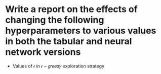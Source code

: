 # Write a report on the effects of changing the following hyperparameters to various values in both the tabular and neural network versions

* Values of 𝜖 in 𝜖 − 𝑔𝑟𝑒𝑒𝑑𝑦 exploration strategy
